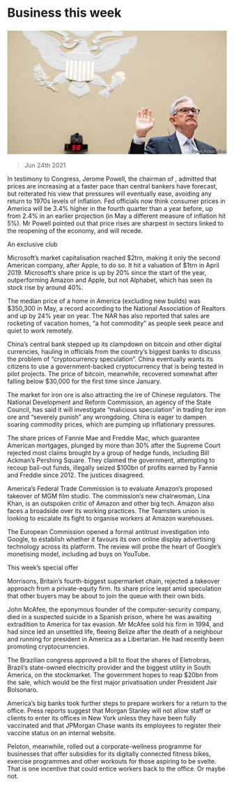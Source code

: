 ###### 

# Business this week 

#####  

![image](images/20210626_wwp001.jpg) 

> Jun 24th 2021 

In testimony to Congress, Jerome Powell, the chairman of , admitted that prices are increasing at a faster pace than central bankers have forecast, but reiterated his view that pressures will eventually ease, avoiding any return to 1970s levels of inflation. Fed officials now think consumer prices in America will be 3.4% higher in the fourth quarter than a year before, up from 2.4% in an earlier projection (in May a different measure of inflation hit 5%). Mr Powell pointed out that price rises are sharpest in sectors linked to the reopening of the economy, and will recede.

An exclusive club


Microsoft’s market capitalisation reached $2trn, making it only the second American company, after Apple, to do so. It hit a valuation of $1trn in April 2019. Microsoft’s share price is up by 20% since the start of the year, outperforming Amazon and Apple, but not Alphabet, which has seen its stock rise by around 40%.

The median price of a home in America (excluding new builds) was $350,300 in May, a record according to the National Association of Realtors and up by 24% year on year. The NAR has also reported that sales are rocketing of vacation homes, “a hot commodity” as people seek peace and quiet to work remotely.

China’s central bank stepped up its clampdown on bitcoin and other digital currencies, hauling in officials from the country’s biggest banks to discuss the problem of “cryptocurrency speculation”. China eventually wants its citizens to use a government-backed cryptocurrency that is being tested in pilot projects. The price of bitcoin, meanwhile, recovered somewhat after falling below $30,000 for the first time since January.

The market for iron ore is also attracting the ire of Chinese regulators. The National Development and Reform Commission, an agency of the State Council, has said it will investigate “malicious speculation” in trading for iron ore and “severely punish” any wrongdoing. China is eager to dampen soaring commodity prices, which are pumping up inflationary pressures.

The share prices of Fannie Mae and Freddie Mac, which guarantee American mortgages, plunged by more than 30% after the Supreme Court rejected most claims brought by a group of hedge funds, including Bill Ackman’s Pershing Square. They claimed the government, attempting to recoup bail-out funds, illegally seized $100bn of profits earned by Fannie and Freddie since 2012. The justices disagreed.

America’s Federal Trade Commission is to evaluate  Amazon’s proposed takeover of MGM film studio. The commission’s new chairwoman, Lina Khan, is an outspoken critic of Amazon and other big tech. Amazon also faces a broadside over its working practices. The Teamsters union is looking to escalate its fight to organise workers at Amazon warehouses.

The European Commission opened a formal antitrust investigation into Google, to establish whether it favours its own online display advertising technology across its platform. The review will probe the heart of Google’s monetising model, including ad buys on YouTube.

This week’s special offer

Morrisons, Britain’s fourth-biggest supermarket chain, rejected a takeover approach from a private-equity firm. Its share price leapt amid speculation that other buyers may be about to join the queue with their own bids.

John McAfee, the eponymous founder of the computer-security company, died in a suspected suicide in a Spanish prison, where he was awaiting extradition to America for tax evasion. Mr McAfee sold his firm in 1994, and had since led an unsettled life, fleeing Belize after the death of a neighbour and running for president in America as a Libertarian. He had recently been promoting cryptocurrencies.

The Brazilian congress approved a bill to float the shares of Eletrobras, Brazil’s state-owned electricity provider and the biggest utility in South America, on the stockmarket. The government hopes to reap $20bn from the sale, which would be the first major privatisation under President Jair Bolsonaro.

America’s big banks took further steps to prepare workers for a return to the office. Press reports suggest that Morgan Stanley will not allow staff or clients to enter its offices in New York unless they have been fully vaccinated and that JPMorgan Chase wants its employees to register their vaccine status on an internal website.

Peloton, meanwhile, rolled out a corporate-wellness programme for businesses that offer subsidies for its digitally connected fitness bikes, exercise programmes and other workouts for those aspiring to be svelte. That is one incentive that could entice workers back to the office. Or maybe not.

